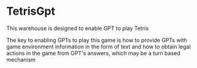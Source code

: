 # TetrisGpt
This warehouse is designed to enable GPT to play Tetris


The key to enabling GPTs to play this game is how to provide GPTs with game environment information in the form of text and how to obtain legal actions in the game from GPT's answers, which may be a turn based mechanism

